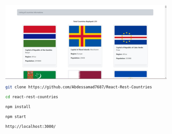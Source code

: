 
<img src="https://github.com/Abdessamad7687/React-Rest-Countries/blob/main/src/assets/demo.jpg" >
<br>


```bash
git clone https://github.com/Abdessamad7687/React-Rest-Countries
```

```bash
cd react-rest-countries
```


```bash
npm install
```

```bash
npm start
```

```bash
http://localhost:3000/
```
